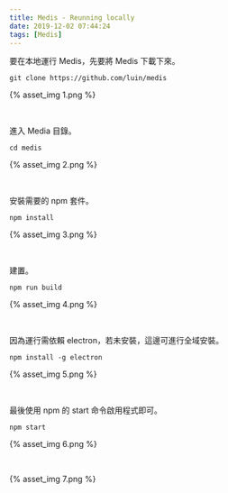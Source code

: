 ```yaml
---
title: Medis - Reunning locally
date: 2019-12-02 07:44:24
tags: [Medis]
---
```


要在本地運行 Medis，先要將 Medis 下載下來。  

<!-- More -->

    git clone https://github.com/luin/medis

{% asset_img 1.png %}

</br>


進入 Media 目錄。  

    cd medis

{% asset_img 2.png %}

</br>


安裝需要的 npm 套件。

    npm install

{% asset_img 3.png %}

</br>


建置。  

    npm run build

{% asset_img 4.png %}

</br>


因為運行需依賴 electron，若未安裝，這邊可進行全域安裝。  

    npm install -g electron

{% asset_img 5.png %}

</br>


最後使用 npm 的 start 命令啟用程式即可。  

    npm start

{% asset_img 6.png %}

</br>

{% asset_img 7.png %}
